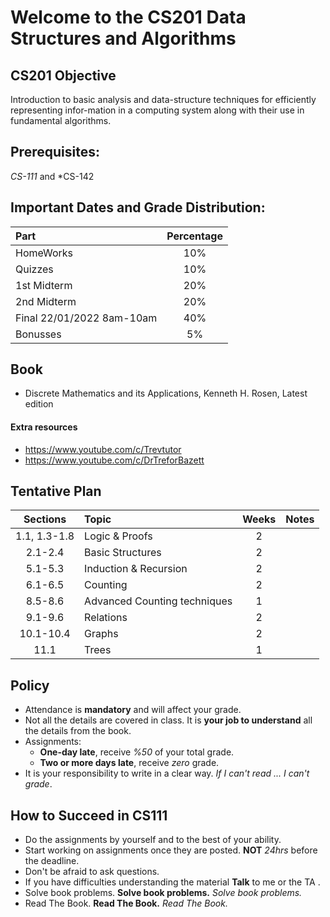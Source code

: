# Welcome to the CS201 Data Structures and Algorithms

## CS201 Objective
Introduction to basic analysis and data-structure techniques for efficiently representing infor-mation in a computing system along with their use in fundamental algorithms.
## Prerequisites: 
*CS-111* and *CS-142


## Important Dates and Grade Distribution:

| Part        | Percentage  |
| :-------------|:-----:|
| HomeWorks     | 10%|
| Quizzes       | 10%|
| 1st Midterm  | 20%|
| 2nd Midterm  | 20%|
| Final 22/01/2022 8am-10am   | 40%|
| Bonusses | 5%|

## Book
* Discrete Mathematics and its Applications, Kenneth H. Rosen, Latest edition
#### Extra resources
* https://www.youtube.com/c/Trevtutor
* https://www.youtube.com/c/DrTreforBazett

## Tentative Plan 
| Sections        | Topic  | Weeks | Notes
|:-------------:|:-----|:----:|:----:|
| 1.1, 1.3-1.8 | Logic & Proofs| 2| |
| 2.1-2.4 | Basic Structures | 2 | | 
|5.1-5.3 | Induction & Recursion | 2|  |
|6.1-6.5 | Counting | 2| | 
|8.5-8.6 | Advanced Counting techniques | 1| |
|9.1-9.6 | Relations | 2| |
|10.1-10.4 | Graphs  | 2| |
|11.1 | Trees | 1 | |

## Policy
- Attendance is **mandatory** and will affect your grade.  
- Not all the details are covered in class. It is **your job to understand** all the details from the book. 
- Assignments:
  - **One-day late**, receive *%50* of your total grade. 
  - **Two or more days late**, receive *zero* grade. 
- It is your responsibility to write in a clear way. *If I can't read ...  I can't grade*.

## How to Succeed in CS111
* Do the assignments by yourself and to the best of your ability. 
* Start working on assignments once they are posted. **NOT** *24hrs* before the deadline. 
* Don't be afraid to ask questions. 
* If you have difficulties understanding the material **Talk** to me or the TA . 
* Solve book problems. **Solve book problems.** *Solve book problems.*
* Read The Book. **Read The Book.** *Read The Book.*





